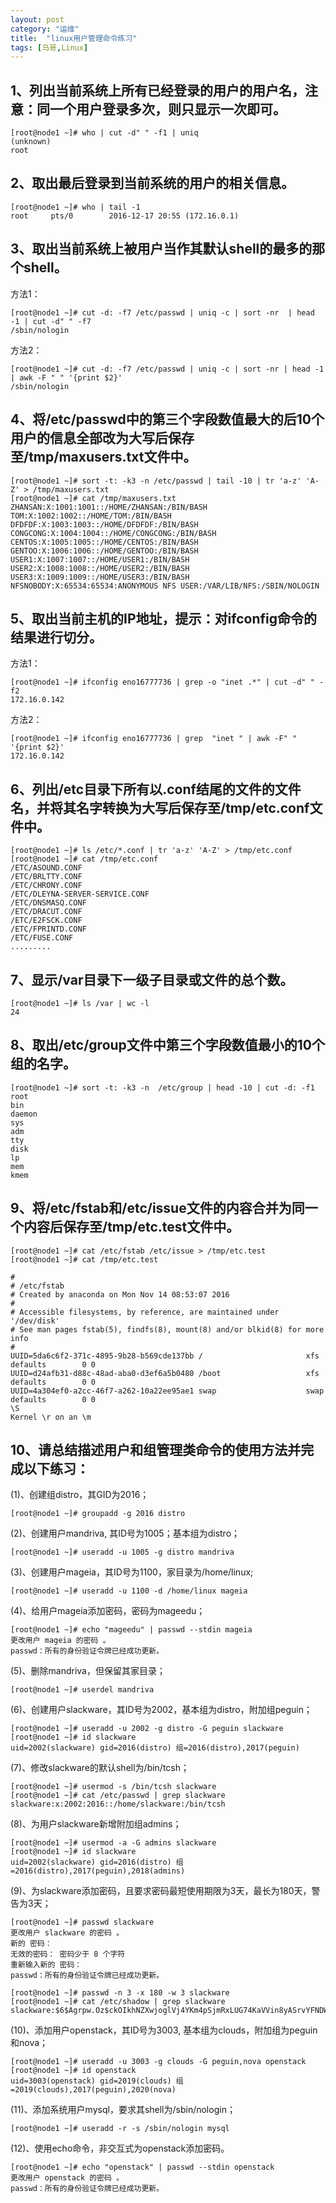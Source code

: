 ```yaml
---
layout: post
category: "运维"
title:  "linux用户管理命令练习"
tags: [马哥,Linux]
---  
```

  
## 1、列出当前系统上所有已经登录的用户的用户名，注意：同一个用户登录多次，则只显示一次即可。  
```  
[root@node1 ~]# who | cut -d" " -f1 | uniq
(unknown)
root  
```
## 2、取出最后登录到当前系统的用户的相关信息。  
```  
[root@node1 ~]# who | tail -1
root     pts/0        2016-12-17 20:55 (172.16.0.1)
```  

## 3、取出当前系统上被用户当作其默认shell的最多的那个shell。  
方法1：   
```  
[root@node1 ~]# cut -d: -f7 /etc/passwd | uniq -c | sort -nr  | head -1 | cut -d" " -f7
/sbin/nologin
```  
方法2：   
```  
[root@node1 ~]# cut -d: -f7 /etc/passwd | uniq -c | sort -nr | head -1 | awk -F " " '{print $2}'
/sbin/nologin
```  

## 4、将/etc/passwd中的第三个字段数值最大的后10个用户的信息全部改为大写后保存至/tmp/maxusers.txt文件中。  
```  
[root@node1 ~]# sort -t: -k3 -n /etc/passwd | tail -10 | tr 'a-z' 'A-Z' > /tmp/maxusers.txt
[root@node1 ~]# cat /tmp/maxusers.txt
ZHANSAN:X:1001:1001::/HOME/ZHANSAN:/BIN/BASH
TOM:X:1002:1002::/HOME/TOM:/BIN/BASH
DFDFDF:X:1003:1003::/HOME/DFDFDF:/BIN/BASH
CONGCONG:X:1004:1004::/HOME/CONGCONG:/BIN/BASH
CENTOS:X:1005:1005::/HOME/CENTOS:/BIN/BASH
GENTOO:X:1006:1006::/HOME/GENTOO:/BIN/BASH
USER1:X:1007:1007::/HOME/USER1:/BIN/BASH
USER2:X:1008:1008::/HOME/USER2:/BIN/BASH
USER3:X:1009:1009::/HOME/USER3:/BIN/BASH
NFSNOBODY:X:65534:65534:ANONYMOUS NFS USER:/VAR/LIB/NFS:/SBIN/NOLOGIN
```  

## 5、取出当前主机的IP地址，提示：对ifconfig命令的结果进行切分。  
方法1：   
```  
[root@node1 ~]# ifconfig eno16777736 | grep -o "inet .*" | cut -d" " -f2
172.16.0.142
```  
方法2： 
```  
[root@node1 ~]# ifconfig eno16777736 | grep  "inet " | awk -F" " '{print $2}'
172.16.0.142
```  

## 6、列出/etc目录下所有以.conf结尾的文件的文件名，并将其名字转换为大写后保存至/tmp/etc.conf文件中。  
```  
[root@node1 ~]# ls /etc/*.conf | tr 'a-z' 'A-Z' > /tmp/etc.conf
[root@node1 ~]# cat /tmp/etc.conf
/ETC/ASOUND.CONF
/ETC/BRLTTY.CONF
/ETC/CHRONY.CONF
/ETC/DLEYNA-SERVER-SERVICE.CONF
/ETC/DNSMASQ.CONF
/ETC/DRACUT.CONF
/ETC/E2FSCK.CONF
/ETC/FPRINTD.CONF
/ETC/FUSE.CONF
.........
```  

## 7、显示/var目录下一级子目录或文件的总个数。  
```  
[root@node1 ~]# ls /var | wc -l
24
```  

## 8、取出/etc/group文件中第三个字段数值最小的10个组的名字。  
```  
[root@node1 ~]# sort -t: -k3 -n  /etc/group | head -10 | cut -d: -f1
root
bin
daemon
sys
adm
tty
disk
lp
mem
kmem  
```

## 9、将/etc/fstab和/etc/issue文件的内容合并为同一个内容后保存至/tmp/etc.test文件中。  
```  
[root@node1 ~]# cat /etc/fstab /etc/issue > /tmp/etc.test
[root@node1 ~]# cat /tmp/etc.test

#
# /etc/fstab
# Created by anaconda on Mon Nov 14 08:53:07 2016
#
# Accessible filesystems, by reference, are maintained under '/dev/disk'
# See man pages fstab(5), findfs(8), mount(8) and/or blkid(8) for more info
#
UUID=5da6c6f2-371c-4895-9b28-b569cde137bb /                       xfs     defaults        0 0
UUID=d24afb31-d88c-48ad-aba0-d3ef6a5b0480 /boot                   xfs     defaults        0 0
UUID=4a304ef0-a2cc-46f7-a262-10a22ee95ae1 swap                    swap    defaults        0 0
\S
Kernel \r on an \m  
```

## 10、请总结描述用户和组管理类命令的使用方法并完成以下练习：  
   (1)、创建组distro，其GID为2016；  
```  
[root@node1 ~]# groupadd -g 2016 distro
```
   (2)、创建用户mandriva, 其ID号为1005；基本组为distro；  
```  
[root@node1 ~]# useradd -u 1005 -g distro mandriva  
```  

   (3)、创建用户mageia，其ID号为1100，家目录为/home/linux;  
```  
[root@node1 ~]# useradd -u 1100 -d /home/linux mageia  
```  

   (4)、给用户mageia添加密码，密码为mageedu；  
```  
[root@node1 ~]# echo "mageedu" | passwd --stdin mageia
更改用户 mageia 的密码 。
passwd：所有的身份验证令牌已经成功更新。
```  

   (5)、删除mandriva，但保留其家目录；  
```  
[root@node1 ~]# userdel mandriva  
```  

   (6)、创建用户slackware，其ID号为2002，基本组为distro，附加组peguin；  
```  
[root@node1 ~]# useradd -u 2002 -g distro -G peguin slackware
[root@node1 ~]# id slackware
uid=2002(slackware) gid=2016(distro) 组=2016(distro),2017(peguin)
```  

   (7)、修改slackware的默认shell为/bin/tcsh；  
```  
[root@node1 ~]# usermod -s /bin/tcsh slackware
[root@node1 ~]# cat /etc/passwd | grep slackware
slackware:x:2002:2016::/home/slackware:/bin/tcsh  
```  

   (8)、为用户slackware新增附加组admins；  
```  
[root@node1 ~]# usermod -a -G admins slackware
[root@node1 ~]# id slackware
uid=2002(slackware) gid=2016(distro) 组=2016(distro),2017(peguin),2018(admins)
```  

   (9)、为slackware添加密码，且要求密码最短使用期限为3天，最长为180天，警告为3天；  
```  
[root@node1 ~]# passwd slackware
更改用户 slackware 的密码 。
新的 密码：
无效的密码： 密码少于 8 个字符
重新输入新的 密码：
passwd：所有的身份验证令牌已经成功更新。  
  
[root@node1 ~]# passwd -n 3 -x 180 -w 3 slackware
[root@node1 ~]# cat /etc/shadow | grep slackware
slackware:$6$Agrpw.Oz$ckOIkhNZXwjoglVj4YKm4pSjmRxLUG74KaVVin8yASrvYFNDW0D58fjIoKxswi98MVc6.A3S3E6WXDTU6zXxF0:17152:3:180:3:::

```
   (10)、添加用户openstack，其ID号为3003, 基本组为clouds，附加组为peguin和nova；  
```   
[root@node1 ~]# useradd -u 3003 -g clouds -G peguin,nova openstack
[root@node1 ~]# id openstack
uid=3003(openstack) gid=2019(clouds) 组=2019(clouds),2017(peguin),2020(nova)
```  

   (11)、添加系统用户mysql，要求其shell为/sbin/nologin；  
```  
[root@node1 ~]# useradd -r -s /sbin/nologin mysql  
```  

   (12)、使用echo命令，非交互式为openstack添加密码。  
```  
[root@node1 ~]# echo "openstack" | passwd --stdin openstack
更改用户 openstack 的密码 。
passwd：所有的身份验证令牌已经成功更新。  
```